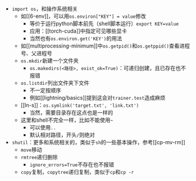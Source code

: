 - `import os`，和操作系统相关
  - 如[[6-env]]，可以用`os.environ["KEY"] = value`修改
    - 等价于运行python脚本前先（shell脚本运行）`export KEY=value`
    - 应用：[[torch-cuda]]中指定可见哪些显卡
    - 当然也有`os.environ.get('KEY')`的用法
  - 如[[multiprocessing-minimum]]中`os.getpid()`和`os.getppid()`查看进程号、父进程号
  - `os.mkdir`新建一个文件夹
    - `os.makedirs(<路径>, exist_ok=True)`：可递归创建，且已存在也不报错
  - `os.listdir`列出文件夹下文件
    - 不一定按顺序
    - 例如[[lightning/basics]]提到这会对`trainer.test`造成麻烦
  - [[ln-s]]：`os.symlink('target.txt', 'link.txt')`
    - 当然，需要目录存在这点也是一样的
  - 这里和shell不完全一样，比如不能使用`~`
    - 可以使用`..`
    - 默认相对路径，开头`/`则绝对
- `shutil`：更多和系统相关的，类似于`sh`的一些基本操作，参考[[cp-mv-rm]]
  - `move`移动
  - `rmtree`递归删除
    - `ignore_errors=True`不存在也不报错
  - `copy`复制，`copytree`递归复制，类似于`cp`和`cp -r`